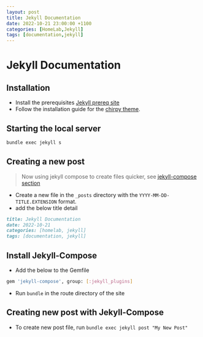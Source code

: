 ```yaml
---
layout: post
title: Jekyll Documentation
date: 2022-10-21 23:00:00 +1100
categories: [HomeLab,Jekyll]
tags: [documentation,jekyll]
---
```


# Jekyll Documentation

## Installation 
- Install the prerequisites [Jekyll prereq site](https://jekyllrb.com/docs/installation/)
- Follow the installation guide for the [chirpy theme](https://github.com/cotes2020/jekyll-theme-chirpy).

## Starting the local server 
```bash
bundle exec jekyll s
```

## Creating a new post

> Now using jekyll compose to create files quicker, see [jekyll-compose section](#creating-new-post-with-jekyll-compose)

- Create a new file in the `_posts` directory with the `YYYY-MM-DD-TITLE.EXTENSION` format. 
- add the below title detail

```markdown
title: Jekyll Documentation
date: 2022-10-21
categories: [homelab, jekyll]
tags: [documentation, jekyll]
```

## Install Jekyll-Compose

- Add the below to the Gemfile
```bash
gem 'jekyll-compose', group: [:jekyll_plugins]
```
- Run `bundle` in the route directory of the site

## Creating new post with Jekyll-Compose

- To create new post file, run `bundle exec jekyll post "My New Post"`
  

